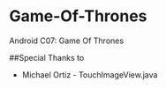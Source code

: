 # Game-Of-Thrones
Android C07: Game Of Thrones

##Special Thanks to 
* Michael Ortiz - TouchImageView.java
